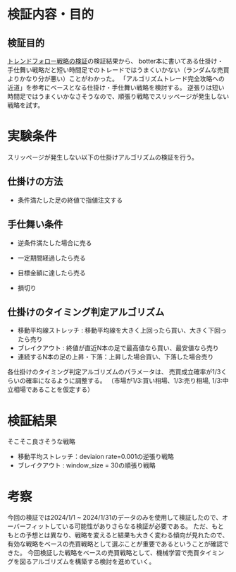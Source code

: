 # 検証内容・目的
## 検証目的
[トレンドフォロー戦略の検証](./トレンドフォロー戦略の検証.md)の検証結果から、
botter本に書いてある仕掛け・手仕舞い戦略だと短い時間足でのトレードではうまくいかない（ランダムな売買よりかなり分が悪い）ことがわかった。
「アルゴリズムトレード完全攻略への近道」を参考にベースとなる仕掛け・手仕舞い戦略を検討する。
逆張りは短い時間足ではうまくいかなさそうなので、順張り戦略でスリッページが発生しない戦略を試す。

# 実験条件
スリッページが発生しない以下の仕掛けアルゴリズムの検証を行う。

## 仕掛けの方法
- 条件満たした足の終値で指値注文する

## 手仕舞い条件
- 逆条件満たした場合に売る
- 一定期間経過したら売る
- 目標金額に達したら売る

- 損切り

## 仕掛けのタイミング判定アルゴリズム
- 移動平均線ストレッチ : 移動平均線を大きく上回ったら買い、大きく下回ったら売り
- ブレイクアウト : 終値が直近N本の足で最高値なら買い、最安値なら売り
- 連続するN本の足の上昇・下落：上昇した場合買い、下落した場合売り

各仕掛けのタイミング判定アルゴリズムのパラメータは、
売買成立確率が1/3くらいの確率になるように調整する。
（市場が1/3:買い相場、1/3:売り相場, 1/3:中立相場であることを仮定する）

# 検証結果
そこそこ良さそうな戦略
- 移動平均ストレッチ：deviaion rate=0.001の逆張り戦略
- ブレイクアウト : window_size = 30の順張り戦略

# 考察
今回の検証では2024/1/1 ~ 2024/1/31のデータのみを使用して検証したので、オーバーフィットしている可能性がありさらなる検証が必要である。
ただ、もともとの予想とは異なり、戦略を変えると結果も大きく変わる傾向が見れたので、
有効な戦略をベースの売買戦略として選ぶことが重要であるということが確認できた。
今回検証した戦略をベースの売買戦略として、機械学習で売買タイミングを図るアルゴリズムを構築する検討を進めていく。